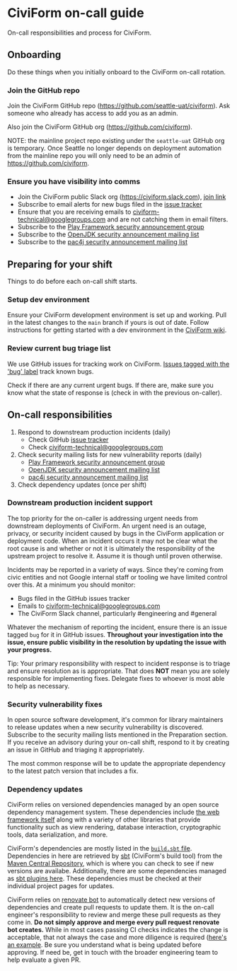 # CiviForm on-call guide
On-call responsibilities and process for CiviForm.

## Onboarding
Do these things when you initially onboard to the CiviForm on-call rotation.

### Join the GitHub repo
Join the CiviForm GitHub repo (https://github.com/seattle-uat/civiform). Ask
someone who already has access to add you as an admin.

Also join the CiviForm GitHub org (https://github.com/civiform).

NOTE: the mainline project repo existing under the `seattle-uat` GitHub org is
temporary. Once Seattle no longer depends on deployment automation from the
mainline repo you will only need to be an admin of https://github.com/civiform.

### Ensure you have visibility into comms
*   Join the CiviForm public Slack org (https://civiform.slack.com),
    [join link](https://join.slack.com/t/civiform/shared_invite/zt-niap7ys1-RAICICUpDJfjpizjyjBr7Q)
*   Subscribe to email alerts for new bugs filed in the
    [issue tracker](https://github.com/seattle-uat/civiform/issues)
*   Ensure that you are receiving emails to civiform-technical@googlegroups.com and
    are not catching them in email filters.
*   Subscribe to the
    [Play Framework security announcement group](https://groups.google.com/g/play-framework-security)
*   Subscribe to the
    [OpenJDK security announcement mailing list](https://mail.openjdk.java.net/mailman/listinfo/vuln-announce)
*   Subscribe to the
    [pac4j security announcement mailing list](https://groups.google.com/g/pac4j-security)

## Preparing for your shift
Things to do before each on-call shift starts.

### Setup dev environment
Ensure your CiviForm development environment is set up and working. Pull in the
latest changes to the `main` branch if yours is out of date.
Follow instructions for getting started with a dev environment in the
[CiviForm wiki](https://github.com/seattle-uat/civiform/wiki).

### Review current bug triage list
We use GitHub issues for tracking work on CiviForm. [Issues tagged with the 'bug' label](https://github.com/seattle-uat/civiform/issues?q=is%3Aissue+is%3Aopen+label%3Abug)
track known bugs.

Check if there are any current urgent bugs. If there are, make sure you know
what the state of response is (check in with the previous on-caller).

## On-call responsibilities
1.  Respond to downstream production incidents (daily)
    *   Check GitHub
        [issue tracker](https://github.com/seattle-uat/civiform/issues)
    *   Check
        [civiform-technical@googlegroups.com](https://groups.google.com/g/civiform-technical)
1.  Check security mailing lists for new vulnerability reports (daily)
    *   [Play Framework security announcement group](https://groups.google.com/g/play-framework-security)
    *   [OpenJDK security announcement mailing list](https://mail.openjdk.java.net/mailman/listinfo/vuln-announce)
    *   [pac4j security announcement mailing list](https://groups.google.com/g/pac4j-security)
1.  Check dependency updates (once per shift)

### Downstream production incident support
The top priority for the on-caller is addressing urgent needs from downstream
deployments of CiviForm. An urgent need is an outage, privacy, or security
incident caused by bugs in the CiviForm application or deployment code.
When an incident occurs it may not be clear what the root cause is and whether
or not it is ultimately the responsibility of the upstream project to resolve
it. Assume it is though until proven otherwise.

Incidents may be reported in a variety of ways. Since they're coming from civic
entities and not Google internal staff or tooling we have limited control over
this. At a minimum you should monitor:
-   Bugs filed in the GitHub issues tracker
-   Emails to civiform-technical@googlegroups.com
-   The CiviForm Slack channel, particularly #engineering and #general

Whatever the mechanism of reporting the incident, ensure there
is an issue tagged `bug` for it in  GitHub issues. **Throughout your investigation into the issue, ensure public
visibility in the resolution by updating the issue with your progress.**

Tip: Your primary responsibility with respect to incident response is to triage
and ensure resolution as is appropriate. That does **NOT** mean you are solely
responsible for implementing fixes. Delegate fixes to whoever is most able to
help as necessary.

### Security vulnerability fixes
In open source software development, it's common for library maintainers to
release updates when a new security vulnerability is discovered.
Subscribe to the security mailing lists mentioned in the Preparation section. If
you receive an advisory during your on-call shift, respond to it by creating an
issue in GitHub and triaging it appropriately.

The most common response will be to update the appropriate dependency to the
latest patch version that includes a fix.

### Dependency updates
CiviForm relies on versioned dependencies managed by an
open source dependency management system. These dependencies include
[the web framework itself](http://playframework.com) along with a variety of
other libraries that provide functionality such as view rendering, database
interaction, cryptographic tools, data serialization, and more.

CiviForm's dependencies are mostly listed in the
[`build.sbt` file](https://github.com/seattle-uat/civiform/blob/main/universal-application-tool-0.0.1/build.sbt).
Dependencies in here are retrieved by [sbt](https://www.scala-sbt.org/)
(CiviForm's build tool) from the
[Maven Central Repository](https://search.maven.org/), which is where you can
check to see if new versions are availabe.
Additionally, there are some dependencies managed as
[sbt plugins here](https://github.com/seattle-uat/civiform/blob/main/universal-application-tool-0.0.1/project/plugins.sbt).
These dependencies must be checked at their individual project pages for
updates.

CiviForm relies on [renovate bot](https://github.com/renovatebot/renovate) to automatically
detect new versions of dependencies and create pull requests to update them. It is the
on-call engineer's responsibility to review and merge these pull requests as they come in.
**Do not simply approve and merge every pull request renovate bot creates.** While in most
cases passing CI checks indicates the change is acceptable, that not always the case and more diligence is required ([here's an example](https://github.com/seattle-uat/civiform/pull/2130#discussion_r834714183). Be
sure you understand what is being updated before approving. If need be, get in touch with
the broader engineering team to help evaluate a given PR.

